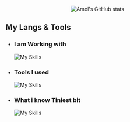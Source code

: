 <!--- Stats --->
<p align="center">
  <img src="https://github-readme-stats.vercel.app/api?username=AmolKumarGupta&show_icons=true&theme=transparent&hide_border=true" alt="Amol's GitHub stats" />
</p>

## My Langs & Tools
  
- ### I am Working with
  ![My Skills](https://skillicons.dev/icons?i=php,laravel,mysql,jquery,react,redux,ts,bootstrap,tailwind&theme=dark)
  
- ### Tools I used
  ![My Skills](https://skillicons.dev/icons?i=linux,regex,git,github,githubactions,devto,postman,vim,mongodb,firebase&theme=dark)

- ### What i know Tiniest bit
  ![My Skills](https://skillicons.dev/icons?i=wordpress,express,graphql,cpp,bash,java,python&theme=dark)
